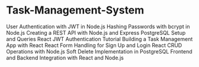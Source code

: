 # Task-Management-System
<!-- 
بسم الله نبدأ سعادة جديدة..
١. البداية بتكون من صناعة جدول بال sql 
٢. نبدأ بربط ال dB مع ال back من خلال ملف:
.env
Config => db.js
طبعا مش غلط لو تعمل ال generate لل JWT وتطلع قيمة ال JWT Secret
٣. بتكتب كود app.js
٤. وبعد هيك بنروح لصديقتنا ال routes وبطريقنا هون بنعمل middlewares (بإمكانك تخلي ال middlewares ك خطوة اخيرة)
٥. وبعدين ل Models 
٦. واخيرا الراعي الرسمي ال controller -->

User Authentication with JWT in Node.js
Hashing Passwords with bcrypt in Node.js
Creating a REST API with Node.js and Express
PostgreSQL Setup and Queries
React JWT Authentication Tutorial
Building a Task Management App with React
React Form Handling for Sign Up and Login
React CRUD Operations with Node.js
Soft Delete Implementation in PostgreSQL
Frontend and Backend Integration with React and Node.js